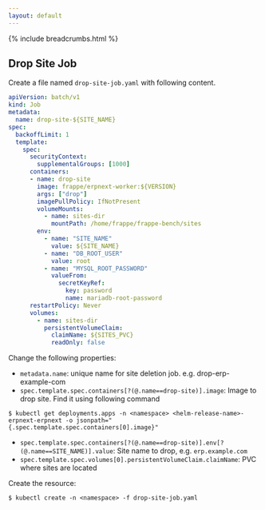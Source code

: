 ```yaml
---
layout: default
---
```


{% include breadcrumbs.html %}

## Drop Site Job

Create a file named `drop-site-job.yaml` with following content.

```yaml
apiVersion: batch/v1
kind: Job
metadata:
  name: drop-site-${SITE_NAME}
spec:
  backoffLimit: 1
  template:
    spec:
      securityContext:
        supplementalGroups: [1000]
      containers:
      - name: drop-site
        image: frappe/erpnext-worker:${VERSION}
        args: ["drop"]
        imagePullPolicy: IfNotPresent
        volumeMounts:
          - name: sites-dir
            mountPath: /home/frappe/frappe-bench/sites
        env:
          - name: "SITE_NAME"
            value: ${SITE_NAME}
          - name: "DB_ROOT_USER"
            value: root
          - name: "MYSQL_ROOT_PASSWORD"
            valueFrom:
              secretKeyRef:
                key: password
                name: mariadb-root-password
      restartPolicy: Never
      volumes:
        - name: sites-dir
          persistentVolumeClaim:
            claimName: ${SITES_PVC}
            readOnly: false
```

Change the following properties:

- `metadata.name`: unique name for site deletion job. e.g. drop-erp-example-com
- `spec.template.spec.containers[?(@.name==drop-site)].image`: Image to drop site. Find it using following command
```console
$ kubectl get deployments.apps -n <namespace> <helm-release-name>-erpnext-erpnext -o jsonpath="{.spec.template.spec.containers[0].image}"
```
- `spec.template.spec.containers[?(@.name==drop-site)].env[?(@.name==SITE_NAME)].value`: Site name to drop, e.g. `erp.example.com` 
- `spec.template.spec.volumes[0].persistentVolumeClaim.claimName`: PVC where sites are located

Create the resource:

```console
$ kubectl create -n <namespace> -f drop-site-job.yaml
```
